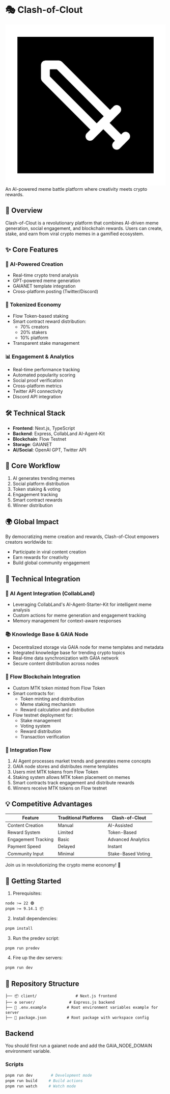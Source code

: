 # 🎭 Clash-of-Clout
![Clash of Clout Logo](icon_1-1.webp)
An AI-powered meme battle platform where creativity meets crypto rewards.

## 🚀 Overview

Clash-of-Clout is a revolutionary platform that combines AI-driven meme generation, social engagement, and blockchain rewards. Users can create, stake, and earn from viral crypto memes in a gamified ecosystem.

## ✨ Core Features

### 🤖 AI-Powered Creation
- Real-time crypto trend analysis
- GPT-powered meme generation
- GAIANET template integration
- Cross-platform posting (Twitter/Discord)

### 💎 Tokenized Economy
- Flow Token-based staking
- Smart contract reward distribution:
  - 70% creators
  - 20% stakers
  - 10% platform
- Transparent stake management

### 📊 Engagement & Analytics
- Real-time performance tracking
- Automated popularity scoring
- Social proof verification
- Cross-platform metrics
- Twitter API connectivity
- Discord API integration

## 🛠 Technical Stack
- **Frontend**: Next.js, TypeScript
- **Backend**: Express, CollabLand AI-Agent-Kit
- **Blockchain**: Flow Testnet
- **Storage**: GAIANET
- **AI/Social**: OpenAI GPT, Twitter API

## 🔄 Core Workflow
1. AI generates trending memes
2. Social platform distribution
3. Token staking & voting
4. Engagement tracking
5. Smart contract rewards
6. Winner distribution

## 🌍 Global Impact
By democratizing meme creation and rewards, Clash-of-Clout empowers creators worldwide to:
- Participate in viral content creation
- Earn rewards for creativity
- Build global community engagement

## 🔗 Technical Integration

### 🤖 AI Agent Integration (CollabLand)
- Leveraging CollabLand's AI-Agent-Starter-Kit for intelligent meme analysis
- Custom actions for meme generation and engagement tracking
- Memory management for context-aware responses

### 📚 Knowledge Base & GAIA Node
- Decentralized storage via GAIA node for meme templates and metadata
- Integrated knowledge base for trending crypto topics
- Real-time data synchronization with GAIA network
- Secure content distribution across nodes

### 💎 Flow Blockchain Integration
- Custom MTK token minted from Flow Token
- Smart contracts for:
  - Token minting and distribution
  - Meme staking mechanism
  - Reward calculation and distribution
- Flow testnet deployment for:
  - Stake management
  - Voting system
  - Reward distribution
  - Transaction verification

### 🔄 Integration Flow
1. AI Agent processes market trends and generates meme concepts
2. GAIA node stores and distributes meme templates
3. Users mint MTK tokens from Flow Token
4. Staking system allows MTK token placement on memes
5. Smart contracts track engagement and distribute rewards
6. Winners receive MTK tokens on Flow testnet





## 💡 Competitive Advantages

Feature | Traditional Platforms | Clash-of-Clout
--------|---------------------|----------------
Content Creation | Manual | AI-Assisted
Reward System | Limited | Token-Based
Engagement Tracking | Basic | Advanced Analytics
Payment Speed | Delayed | Instant
Community Input | Minimal | Stake-Based Voting

Join us in revolutionizing the crypto meme economy! 🚀




## 🚀 Getting Started

1. Prerequisites:

```bash
node >= 22 🟢
pnpm >= 9.14.1 📦
```

2. Install dependencies:

```bash
pnpm install
```

3. Run the predev script:

```bash
pnpm run predev
```

4. Fire up the dev servers:

```bash
pnpm run dev
```

## 📁 Repository Structure

```
├── 📦 client/                 # Next.js frontend
├── ⚙️ server/               # Express.js backend
├── 📝 .env.example         # Root environment variables example for server
├── 🔧 package.json         # Root package with workspace config
```

## Backend

You should first run a gaianet node and add the GAIA_NODE_DOMAIN environment variable.

### Scripts

```bash
pnpm run dev        # Development mode
pnpm run build     # Build actions
pnpm run watch     # Watch mode
```
